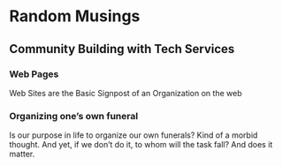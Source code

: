 # Random Musings
## Community Building with Tech Services
### Web Pages
Web Sites are the Basic Signpost of an Organization on the web

### Organizing one’s own funeral
Is our purpose in life to organize our own funerals?  Kind of a morbid thought. And yet, if we don’t do it, to whom will the task fall?  And does it matter.